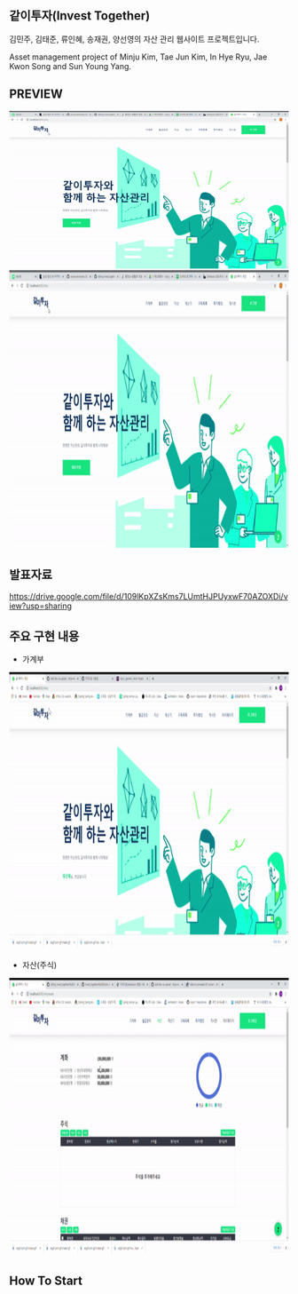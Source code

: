 ## 같이투자(Invest Together)
김민주, 김태준, 류인혜, 송재권, 양선영의 자산 관리 웹사이트 프로젝트입니다.

Asset management project of Minju Kim, Tae Jun Kim, In Hye Ryu, Jae Kwon Song and Sun Young Yang.
## PREVIEW
![이미지](./images/ezgif.com-gif-maker.gif)
<img src="./images/ezgif.com-gif-maker.gif" width="800" height="500">

## 발표자료
https://drive.google.com/file/d/109lKpXZsKms7LUmtHJPUyxwF70AZOXDi/view?usp=sharing
## 주요 구현 내용

+ 가계부

<img src="./images/bank_trans.gif" width="800" height="500">

+ 자산(주식)

<img src="./images/asset_stock.gif" width="800" height="500">



## How To Start
